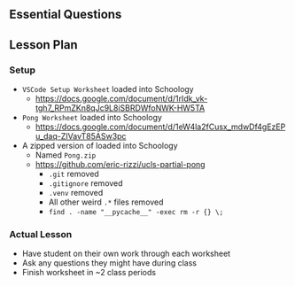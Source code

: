 ## Essential Questions

## Lesson Plan

### Setup

- `VSCode Setup Worksheet` loaded into Schoology
    - https://docs.google.com/document/d/1rIdk_vk-tgh7_RPmZKn8qJc9L8iSBRDWfoNWK-HW5TA
- `Pong Worksheet` loaded into Schoology
    - https://docs.google.com/document/d/1eW4la2fCusx_mdwDf4gEzEPu_daq-ZIVavT85ASw3pc
- A zipped version of loaded into Schoology
    - Named `Pong.zip`
    - https://github.com/eric-rizzi/ucls-partial-pong
        - `.git` removed
        - `.gitignore` removed
        - `.venv` removed
        - All other weird `.*` files removed
        - `find . -name "__pycache__" -exec rm -r {} \;`

### Actual Lesson

- Have student on their own work through each worksheet
- Ask any questions they might have during class
- Finish worksheet in ~2 class periods
